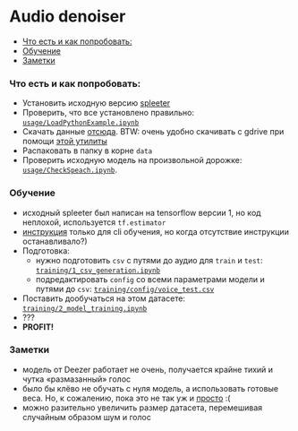 # Audio denoiser


- [Что есть и как попробовать:](#что-есть-и-как-попробовать)
- [Обучение](#обучение)
- [Заметки](#заметки)


### Что есть и как попробовать:
* Установить исходную версию [spleeter](https://github.com/deezer/spleeter/wiki/1.-Installation)
* Проверить, что все установлено правильно: [`usage/LoadPythonExample.ipynb`](https://nbviewer.jupyter.org/github/bruce-willis/Audio-denoiser/blob/develop/src/usage/LoadPythonExample.ipynb)
* Скачать данные [отсюда](https://drive.google.com/open?id=1xSLmBHS8iUQUu85dNknrg8ifxrmvsfRW). BTW: очень удобно скачивать с gdrive при помощи [этой утилиты](https://github.com/GitHub30/gdrive.sh)
* Распаковать в папку в корне `data`
* Проверить исходную модель на произвольной дорожке: [`usage/CheckSpeach.ipynb`](https://nbviewer.jupyter.org/github/bruce-willis/Audio-denoiser/blob/develop/src/usage/CheckSpeach.ipynb).


### Обучение
* исходный spleeter был написан на tensorflow версии 1, но код неплохой, используется `tf.estimator`
* [инструкция](https://github.com/deezer/spleeter/wiki/2.-Getting-started#train-model) только для cli обучения, но когда отсутствие инструкции останавливало?)
* Подготовка:
    * нужно подготовить `csv` с путями до аудио для `train` и `test`: [`training/1_csv_generation.ipynb`](training/1_csv_generation.ipynb)
    * подредактировать `config` со всеми параметрами модели и путями до `csv`: [`training/config/voice_test.csv`](training/config/voice_test.csv)
* Поставить дообучаться на этом датасете: [`training/2_model_training.ipynb`](`training/2_model_training.ipynb`)
* ???
* **PROFIT!**


### Заметки
* модель от Deezer работает не очень, получается крайне тихий и чутка «размазанный» голос
* было бы клёво не обучать с нуля модель, а использовать готовые веса. Но, к сожалению, пока это не так уж и [просто](https://github.com/deezer/spleeter/issues/32#issuecomment-557146776) :(
* можно разительно увеличить размер датасета, перемешивая случайным образом шум и голос

